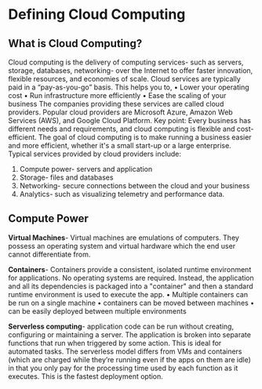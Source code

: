 # Defining Cloud Computing

## What is Cloud Computing?

Cloud computing is the delivery of computing services- such as servers, storage, databases, networking- over the Internet to offer faster innovation, flexible resources, and economies of scale.
 Cloud services are typically paid in a “pay-as-you-go” basis. This helps you to,
•	Lower your operating cost
•	Run infrastructure more efficiently
•	Ease the scaling of your business
The companies providing these services are called cloud providers. Popular cloud providers are Microsoft Azure, Amazon Web Services (AWS), and Google Cloud Platform. 
Key point: Every business has different needs and requirements, and cloud computing is flexible and cost-efficient. The goal of cloud computing is to make running a business easier and more efficient, whether it's a small start-up or a large enterprise. 
Typical services provided by cloud providers include:
1.	Compute power- servers and application
2.	Storage- files and databases	
3.	Networking- secure connections between the cloud and your business
4.	Analytics- such as visualizing telemetry and performance data.

## Compute Power

**Virtual Machines**- Virtual machines are emulations of computers. They possess an operating system and virtual hardware which the end user cannot differentiate from. 

**Containers**- Containers provide a consistent, isolated runtime environment for applications. No operating systems are required. Instead, the application and all its dependencies is packaged into a "container" and then a standard runtime environment is used to execute the app.
•	Multiple containers can be run on a single machine
•	containers can be moved between machines
•	can be easily deployed between multiple environments

**Serverless computing**- application code can be run without creating, configuring or maintaining a server. The application is broken into separate functions that run when triggered by some action. This is ideal for automated tasks. The serverless model differs from VMs and containers (which are charged while they’re running even if the apps on them are idle) in that you only pay for the processing time used by each function as it executes. This is the fastest deployment option. 



